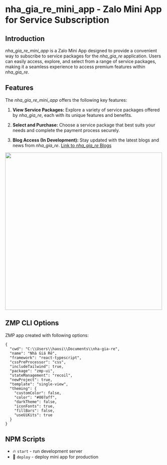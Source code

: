 # nha_gia_re_mini_app - Zalo Mini App for Service Subscription

## Introduction

*nha_gia_re_mini_app* is a Zalo Mini App designed to provide a convenient way to subscribe to service packages for the *nha_gia_re* application. Users can easily access, explore, and select from a range of service packages, making it a seamless experience to access premium features within *nha_gia_re*.

## Features

The *nha_gia_re_mini_app* offers the following key features:

1. **View Service Packages:** Explore a variety of service packages offered by *nha_gia_re*, each with its unique features and benefits.

2. **Select and Purchase:** Choose a service package that best suits your needs and complete the payment process securely.

3. **Blog Access (In Development):** Stay updated with the latest blogs and news from *nha_gia_re*. [Link to *nha_gia_re* Blogs](https://example.com/nha_gia_re_blogs)

<img src="./images/GIF-231105_102450.gif" height=500px>

## ZMP CLI Options

ZMP app created with following options:

```
{
  "cwd": "C:\\Users\\haosi\\Documents\\nha-gia-re",
  "name": "Nhà Giá Rẻ",
  "framework": "react-typescript",
  "cssPreProcessor": "css",
  "includeTailwind": true,
  "package": "zmp-ui",
  "stateManagement": "recoil",
  "newProject": true,
  "template": "single-view",
  "theming": {
    "customColor": false,
    "color": "#007aff",
    "darkTheme": false,
    "iconFonts": true,
    "fillBars": false,
    "useUiKits": true
  }
}
```

## NPM Scripts

* 🔥 `start` - run development server
* 🙏 `deploy` - deploy mini app for production
